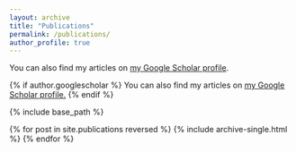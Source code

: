 ```yaml
---
layout: archive
title: "Publications"
permalink: /publications/
author_profile: true
---
```

You can also find my articles on [my Google Scholar profile](https://scholar.google.com/citations?user=JaVGH-UAAAAJ&hl=en).

{% if author.googlescholar %}
  You can also find my articles on <u><a href="{{author.googlescholar}}">my Google Scholar profile</a>.</u>
{% endif %}

{% include base_path %}

{% for post in site.publications reversed %}
  {% include archive-single.html %}
{% endfor %}
